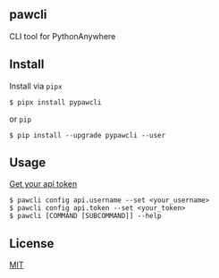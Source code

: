 ## pawcli

CLI tool for PythonAnywhere

## Install
Install via `pipx`
```shell
$ pipx install pypawcli
```
or `pip`
```shell
$ pip install --upgrade pypawcli --user
```

## Usage
[Get your api token](https://www.pythonanywhere.com/account/#api_token)

```shell
$ pawcli config api.username --set <your_username>
$ pawcli config api.token --set <your_token>
$ pawcli [COMMAND [SUBCOMMAND]] --help
```

## License
[MIT](./LICENSE)
